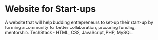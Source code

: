 #  Website for Start-ups

A website that will help budding entrepreneurs to set-up their start-up by  forming a community for better collaboration, procuring funding, mentorship. 
TechStack - HTML, CSS, JavaScript, PHP, MySQL.


